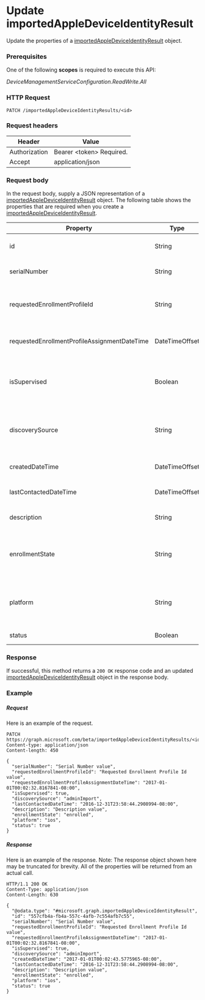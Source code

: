 ﻿# Update importedAppleDeviceIdentityResult
Update the properties of a [importedAppleDeviceIdentityResult](../resources/intune_corpenrollment_importedAppleDeviceIdentityResult.md) object.
### Prerequisites
One of the following **scopes** is required to execute this API:

*DeviceManagementServiceConfiguration.ReadWrite.All*
### HTTP Request
<!-- {
  "blockType": "ignored"
}
-->
```http
PATCH /importedAppleDeviceIdentityResults/<id>
```

### Request headers
|Header|Value|
|---|---|
|Authorization|Bearer &lt;token&gt; Required.|
|Accept|application/json|

### Request body
In the request body, supply a JSON representation of a [importedAppleDeviceIdentityResult](../resources/intune_corpenrollment_importedAppleDeviceIdentityResult.md) object.
The following table shows the properties that are required when you create a [importedAppleDeviceIdentityResult](../resources/intune_corpenrollment_importedAppleDeviceIdentityResult.md).

|Property|Type|Description|
|---|---|---|
|id|String|Key of the entity. Inherited from [importedAppleDeviceIdentity](intune_corpenrollment_importedAppleDeviceIdentity.md).|
|serialNumber|String|Device serial number Inherited from [importedAppleDeviceIdentity](intune_corpenrollment_importedAppleDeviceIdentity.md).|
|requestedEnrollmentProfileId|String|Enrollment profile Id admin intends to apply to the device during next enrollment Inherited from [importedAppleDeviceIdentity](intune_corpenrollment_importedAppleDeviceIdentity.md).|
|requestedEnrollmentProfileAssignmentDateTime|DateTimeOffset|The time enrollment profile was assigned to the device Inherited from [importedAppleDeviceIdentity](intune_corpenrollment_importedAppleDeviceIdentity.md).|
|isSupervised|Boolean|Indicates if the Apple device is supervised. More information is at: https://support.apple.com/en-us/HT202837 Inherited from [importedAppleDeviceIdentity](intune_corpenrollment_importedAppleDeviceIdentity.md).|
|discoverySource|String|Apple device discovery source. Inherited from [importedAppleDeviceIdentity](intune_corpenrollment_importedAppleDeviceIdentity.md). Possible values are: `unknown`, `adminImport`, `deviceEnrollmentProgram`.|
|createdDateTime|DateTimeOffset|Created Date Time of the device Inherited from [importedAppleDeviceIdentity](intune_corpenrollment_importedAppleDeviceIdentity.md).|
|lastContactedDateTime|DateTimeOffset|Last Contacted Date Time of the device Inherited from [importedAppleDeviceIdentity](intune_corpenrollment_importedAppleDeviceIdentity.md).|
|description|String|The description of the device Inherited from [importedAppleDeviceIdentity](intune_corpenrollment_importedAppleDeviceIdentity.md).|
|enrollmentState|String|The state of the device in Intune Inherited from [importedAppleDeviceIdentity](intune_corpenrollment_importedAppleDeviceIdentity.md). Possible values are: `unknown`, `enrolled`, `pendingReset`, `failed`, `notContacted`.|
|platform|String|The platform of the Device. Inherited from [importedAppleDeviceIdentity](intune_corpenrollment_importedAppleDeviceIdentity.md). Possible values are: `unknown`, `ios`, `android`, `windows`, `windowsMobile`, `macOS`.|
|status|Boolean|Status of imported device identity|



### Response
If successful, this method returns a `200 OK` response code and an updated [importedAppleDeviceIdentityResult](../resources/intune_corpenrollment_importedAppleDeviceIdentityResult.md) object in the response body.

### Example
##### Request
Here is an example of the request.
```http
PATCH https://graph.microsoft.com/beta/importedAppleDeviceIdentityResults/<id>
Content-type: application/json
Content-length: 450

{
  "serialNumber": "Serial Number value",
  "requestedEnrollmentProfileId": "Requested Enrollment Profile Id value",
  "requestedEnrollmentProfileAssignmentDateTime": "2017-01-01T00:02:32.8167841-08:00",
  "isSupervised": true,
  "discoverySource": "adminImport",
  "lastContactedDateTime": "2016-12-31T23:58:44.2908994-08:00",
  "description": "Description value",
  "enrollmentState": "enrolled",
  "platform": "ios",
  "status": true
}
```

##### Response
Here is an example of the response. Note: The response object shown here may be truncated for brevity. All of the properties will be returned from an actual call.
```http
HTTP/1.1 200 OK
Content-Type: application/json
Content-Length: 630

{
  "@odata.type": "#microsoft.graph.importedAppleDeviceIdentityResult",
  "id": "557cfb4a-fb4a-557c-4afb-7c554afb7c55",
  "serialNumber": "Serial Number value",
  "requestedEnrollmentProfileId": "Requested Enrollment Profile Id value",
  "requestedEnrollmentProfileAssignmentDateTime": "2017-01-01T00:02:32.8167841-08:00",
  "isSupervised": true,
  "discoverySource": "adminImport",
  "createdDateTime": "2017-01-01T00:02:43.5775965-08:00",
  "lastContactedDateTime": "2016-12-31T23:58:44.2908994-08:00",
  "description": "Description value",
  "enrollmentState": "enrolled",
  "platform": "ios",
  "status": true
}
```



